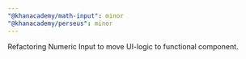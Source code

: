 ```yaml
---
"@khanacademy/math-input": minor
"@khanacademy/perseus": minor
---
```


Refactoring Numeric Input to move UI-logic to functional component.
